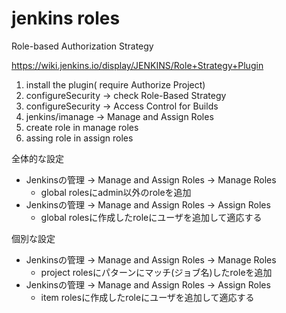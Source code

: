 # jenkins roles

Role-based Authorization Strategy

https://wiki.jenkins.io/display/JENKINS/Role+Strategy+Plugin


1. install the plugin( require Authorize Project)
2. configureSecurity ->  check Role-Based Strategy
3. configureSecurity ->  Access Control for Builds
4. jenkins/imanage -> Manage and Assign Roles
5. create role in manage roles
6. assing role in assign roles



全体的な設定
- Jenkinsの管理 -> Manage and Assign Roles -> Manage Roles
  - global rolesにadmin以外のroleを追加
- Jenkinsの管理 -> Manage and Assign Roles -> Assign Roles
  - global rolesに作成したroleにユーザを追加して適応する


個別な設定
- Jenkinsの管理 -> Manage and Assign Roles -> Manage Roles
  - project rolesにパターンにマッチ(ジョブ名)したroleを追加
- Jenkinsの管理 -> Manage and Assign Roles -> Assign Roles
  - item rolesに作成したroleにユーザを追加して適応する
